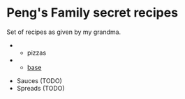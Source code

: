 # Peng's Family secret recipes

Set of recipes as given by my grandma.

+ * pizzas
+   - [base](./pizzas/base.md)
* Sauces (TODO)
* Spreads (TODO)

